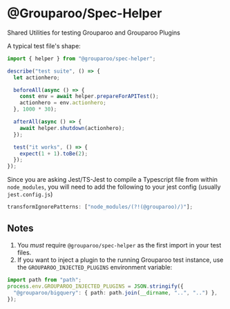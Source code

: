 # @Grouparoo/Spec-Helper

Shared Utilities for testing Grouparoo and Grouparoo Plugins

A typical test file's shape:

```ts
import { helper } from "@grouparoo/spec-helper";

describe("test suite", () => {
  let actionhero;

  beforeAll(async () => {
    const env = await helper.prepareForAPITest();
    actionhero = env.actionhero;
  }, 1000 * 30);

  afterAll(async () => {
    await helper.shutdown(actionhero);
  });

  test("it works", () => {
    expect(1 + 1).toBe(2);
  });
});
```

Since you are asking Jest/TS-Jest to compile a Typescript file from within `node_modules`, you will need to add the following to your jest config (usually `jest.config.js`)

```js
transformIgnorePatterns: ["node_modules/(?!(@grouparoo)/)"];
```

## Notes

1. You _must_ require `@grouparoo/spec-helper` as the first import in your test files.
2. If you want to inject a plugin to the running Grouparoo test instance, use the `GROUPAROO_INJECTED_PLUGINS` environment variable:

```ts
import path from "path";
process.env.GROUPAROO_INJECTED_PLUGINS = JSON.stringify({
  "@grouparoo/bigquery": { path: path.join(__dirname, "..", "..") },
});
```
